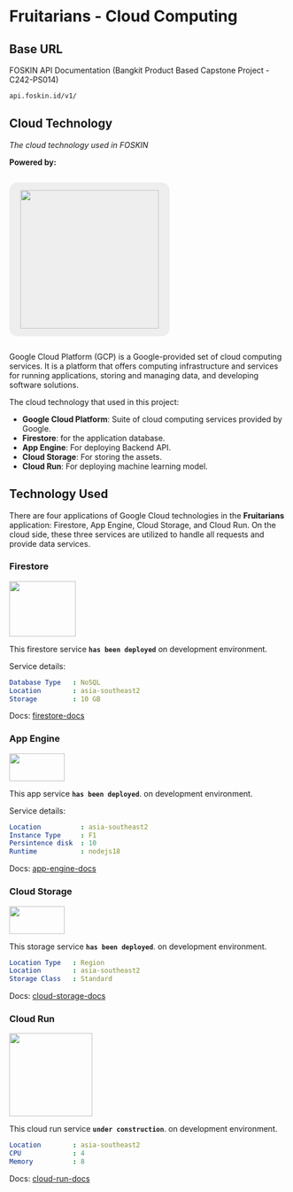 # Fruitarians - Cloud Computing

## Base URL

FOSKIN API Documentation (Bangkit Product Based Capstone Project - C242-PS014)

```sh
api.foskin.id/v1/
```

## Cloud Technology

_The cloud technology used in FOSKIN_

**Powered by:**

<p style="text-align: center; background-color: #eee; display: inline-block; padding: 14px 20px; border-radius: 15px;">
<img src="https://upload.wikimedia.org/wikipedia/commons/5/51/Google_Cloud_logo.svg" width="250"/>
</p>

Google Cloud Platform (GCP) is a Google-provided set of cloud computing services. It is a platform that offers computing infrastructure and services for running applications, storing and managing data, and developing software solutions.


The cloud technology that used in this project:

-   **Google Cloud Platform**: Suite of cloud computing services provided by Google.
-   **Firestore**: for the application database.
-   **App Engine**: For deploying Backend API.
-   **Cloud Storage**: For storing the assets.
-   **Cloud Run**: For deploying machine learning model.

## Technology Used

There are four applications of Google Cloud technologies in the **Fruitarians** application: Firestore, App Engine, Cloud Storage, and Cloud Run. On the cloud side, these three services are utilized to handle all requests and provide data services.

### Firestore

<img src="https://cdn.cdnlogo.com/logos/f/45/firestore.svg" width="120" height="100"/>

This firestore service **`has been deployed`** on development environment.

Service details:

```YAML
Database Type   : NoSQL
Location        : asia-southeast2
Storage         : 10 GB
```

Docs: [firestore-docs](https://cloud.google.com/firestore/docs)

### App Engine

<img src="https://symbols.getvecta.com/stencil_4/8_google-app-engine.c22bd3c7a9.svg" width="100" height="50"/>

This app service **`has been deployed`**. on development environment.

Service details:

```YAML
Location          : asia-southeast2
Instance Type     : F1
Persintence disk  : 10
Runtime           : nodejs18
```

Docs:
[app-engine-docs](https://cloud.google.com/appengine/docs/standard/nodejs/runtime)

### Cloud Storage

<img src="https://symbols.getvecta.com/stencil_4/47_google-cloud-storage.fee263d33a.svg" width="100" height="50"/>

This storage service **`has been deployed`**. on development environment.

```YAML
Location Type   : Region
Location        : asia-southeast2
Storage Class   : Standard
```

Docs: [cloud-storage-docs](https://cloud.google.com/storage/docs)

### Cloud Run

<img src="https://www.vectorlogo.zone/logos/google_cloud_run/google_cloud_run-ar21.svg" width="150" height="150"/>

This cloud run service **`under construction`**. on development environment.

```YAML
Location        : asia-southeast2
CPU             : 4
Memory          : 8

```

Docs: [cloud-run-docs](https://cloud.google.com/run/docs)
